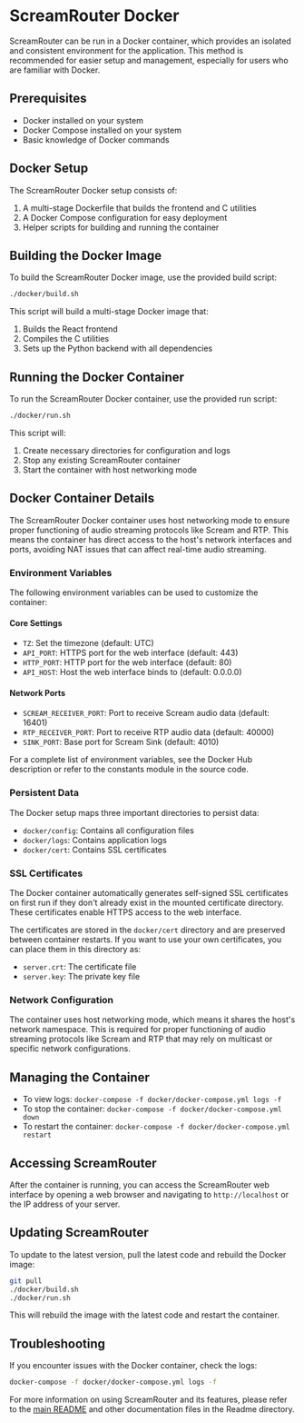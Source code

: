 # ScreamRouter Docker

ScreamRouter can be run in a Docker container, which provides an isolated and consistent environment for the application. This method is recommended for easier setup and management, especially for users who are familiar with Docker.

## Prerequisites

- Docker installed on your system
- Docker Compose installed on your system
- Basic knowledge of Docker commands

## Docker Setup

The ScreamRouter Docker setup consists of:
1. A multi-stage Dockerfile that builds the frontend and C utilities
2. A Docker Compose configuration for easy deployment
3. Helper scripts for building and running the container

## Building the Docker Image

To build the ScreamRouter Docker image, use the provided build script:

```bash
./docker/build.sh
```

This script will build a multi-stage Docker image that:
1. Builds the React frontend
2. Compiles the C utilities
3. Sets up the Python backend with all dependencies

## Running the Docker Container

To run the ScreamRouter Docker container, use the provided run script:

```bash
./docker/run.sh
```

This script will:
1. Create necessary directories for configuration and logs
2. Stop any existing ScreamRouter container
3. Start the container with host networking mode

## Docker Container Details

The ScreamRouter Docker container uses host networking mode to ensure proper functioning of audio streaming protocols like Scream and RTP. This means the container has direct access to the host's network interfaces and ports, avoiding NAT issues that can affect real-time audio streaming.

### Environment Variables

The following environment variables can be used to customize the container:

#### Core Settings
- `TZ`: Set the timezone (default: UTC)
- `API_PORT`: HTTPS port for the web interface (default: 443)
- `HTTP_PORT`: HTTP port for the web interface (default: 80)
- `API_HOST`: Host the web interface binds to (default: 0.0.0.0)

#### Network Ports
- `SCREAM_RECEIVER_PORT`: Port to receive Scream audio data (default: 16401)
- `RTP_RECEIVER_PORT`: Port to receive RTP audio data (default: 40000)
- `SINK_PORT`: Base port for Scream Sink (default: 4010)

For a complete list of environment variables, see the Docker Hub description or refer to the constants module in the source code.

### Persistent Data

The Docker setup maps three important directories to persist data:
- `docker/config`: Contains all configuration files
- `docker/logs`: Contains application logs
- `docker/cert`: Contains SSL certificates

### SSL Certificates

The Docker container automatically generates self-signed SSL certificates on first run if they don't already exist in the mounted certificate directory. These certificates enable HTTPS access to the web interface.

The certificates are stored in the `docker/cert` directory and are preserved between container restarts. If you want to use your own certificates, you can place them in this directory as:
- `server.crt`: The certificate file
- `server.key`: The private key file

### Network Configuration

The container uses host networking mode, which means it shares the host's network namespace. This is required for proper functioning of audio streaming protocols like Scream and RTP that may rely on multicast or specific network configurations.

## Managing the Container

- To view logs: `docker-compose -f docker/docker-compose.yml logs -f`
- To stop the container: `docker-compose -f docker/docker-compose.yml down`
- To restart the container: `docker-compose -f docker/docker-compose.yml restart`

## Accessing ScreamRouter

After the container is running, you can access the ScreamRouter web interface by opening a web browser and navigating to `http://localhost` or the IP address of your server.

## Updating ScreamRouter

To update to the latest version, pull the latest code and rebuild the Docker image:

```bash
git pull
./docker/build.sh
./docker/run.sh
```

This will rebuild the image with the latest code and restart the container.

## Troubleshooting

If you encounter issues with the Docker container, check the logs:

```bash
docker-compose -f docker/docker-compose.yml logs -f
```

For more information on using ScreamRouter and its features, please refer to the [main README](../README.md) and other documentation files in the Readme directory.
